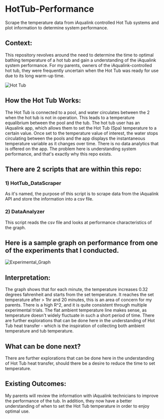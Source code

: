# HotTub-Performance
Scrape the temperature data from iAqualink controlled Hot Tub systems and plot information to determine system performance.

## Context:
This repository revolves around the need to determine the time to optimal bathing temperature of a hot tub and gain a understanding of the iAqualink system performance. For my parents, owners of the iAqualink-controlled hot tub, they were frequently uncertain when the Hot Tub was ready for use due to its long warm-up time.  

![Hot Tub](https://github.com/TylerBerzzz/HotTub-Performance/assets/30520534/e917ad76-1b11-4d63-a882-b46a0772242f)

## How the Hot Tub Works:
The Hot Tub is connected to a pool, and water circulates between the 2 when the hot tub is not in operation. This leads to a temperature equalibrium between the pool and the tub. The hot tub user has an iAqualink app, which allows them to set the Hot Tub (Spa) temperature to a certain value. Once set to the temperature value of interest, the water stops circulating between the pools and the app displays the instantaneous temperature variable as it changes over time. There is no data analytics that is offered on the app. The problem here is understanding system performance, and that's exactly why this repo exists. 

## There are 2 scripts that are within this repo: 
### 1) HotTub_DataScraper
As it's named, the purpose of this script is to scrape data from the iAqualink API and store the information into a csv file.

### 2) DataAnalyzer
This script reads the csv file and looks at performance characteristics of the graph.

## Here is a sample graph on performance from one of the experiments that I conducted. 
![Experimental_Graph](https://github.com/TylerBerzzz/HotTub-Performance/assets/30520534/811b1eaa-670c-42e3-bd86-1223fceb6d5c)

## Interpretation:
The graph shows that for each minute, the temperature increases 0.32 degrees fahrenheit and starts from the set temperature. It reaches the set temperature after > 1hr and 20 minutes, this is an area of concern for my parents. There is a high R^2, and it is quite consistent through multiple experimental trials. The flat ambient temperature line makes sense, as temperature doesn't widely fluctuate in such a short period of time. There are further explorations that can be done here in the understanding of Hot Tub heat transfer - which is the inspiration of collecting both ambient temperature and tub temperature.  

## What can be done next?
There are further explorations that can be done here in the understanding of Hot Tub heat transfer, should there be a desire to reduce the time to set temperature. 

## Existing Outcomes:
My parents will review the information with iAqualink technicians to improve the performance of the tub. In addition, they now have a better understanding of when to set the Hot Tub temperature in order to enjoy optimal use. 
